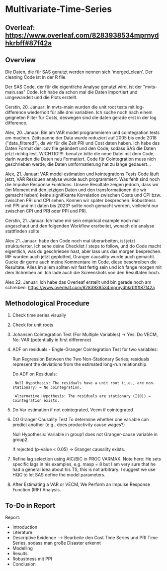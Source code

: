 # Multivariate-Time-Series

## Overleaf: https://www.overleaf.com/8283938534mprnydhkrbff#87f42a

## Overview

Die Daten, die für SAS genutzt werden nennen sich 'merged_clean'. Der cleaning Code ist in der R file.

Der SAS Code, der für die eigentliche Analyse genutzt wird, ist der "mvts-main.sas" Code. Ich habe da schon mal die Daten importiert und umgewandelt und die Plots erstellt. 

Cerstin, 20. Januar: In mvts-main wurden die unit root tests mit log-difference wiederholt für alle drei variablen. Ich suche noch nach einem geigneten Filter für Costs, deswegen sind die daten gerade erst in der log difference.

Alex, 20. Januar: Bin am VAR model programmieren und cointegration tests am machen. Zeitspanne der Data wurde reduziert auf 2005 bis ende 2018 ("data_filtered"), da wir für die Zeit PRI und Cost daten haben. Ich habe das Daten Format der .csv file geändert und den Code, sodass SAS die Daten jetzt richtig lest. WICHTIG!!!!: benutze bitte die neue Datei mit dem Code, darin wurden die Daten neu Formatiert. Code für Cointegration muss nich geschrieben werde, die Daten umformatierung hat zu lange gedauert...

Alex, 21. Januar: VAR model estimation und kointegrations Tests Code läuft jetzt, VAR Residuen analyse wurde auch programmiert. Was fehlt sind noch die Impulse Response Funktions. Unsere Resultate zeigen jedoch, dass wir (im Moment mit den jetzigen Daten und den transformationen die wir gemacht haben) keine signifikante Korrelation zwischen Costs und CPI bzw. zwischen PRI und CPI sehen. Können wir später besprechen. Robustness mit PPI und mit daten bis 2023? sollte noch gemacht werden, vielleicht nur zwischen CPI und PRI oder PPI und PRI.

Cerstin, 21. Januar: Ich habe mir sein empirical example noch mal angeschaut und den folgenden Workflow erarbeitet, wonach die analyse stattfinden sollte:

Alex 21. Januar: habe den Code noch mal überarbeiten, ist jetzt strukturierter. Ich sehe deine Checklist / steps to follow, und do Code macht eigentlich, was du geschrieben hast, aber lass uns das morgen besprechen. IRF wurden auch jetzt geplotted, Granger causality wurde auch gemacht. Gucke dir gerne auch meine Kommentare im Code, diese beschreiben die Resultate. Alles im allem sollten wir fast fertig sein und ich fange morgen mit dem Schreiben an. Ich lade auch die Screenshots von den Resultaten hoch. 

Alex 22. Januar: Ich habe das Overleaf erstellt und bin gerade noch am schreiben: https://www.overleaf.com/8283938534mprnydhkrbff#87f42a

## Methodological Procedure

1) Check time series visually
2) Check for unit roots
3) Johansen Cointegration Test (For Multiple Variables) 
	-> Yes: Do VECM, No: VAR (potentially in first difference)


4) ADF on residuals - Engle-Granger Cointegration Test for two variables:

	Run Regression Between the Two Non-Stationary Series; residuals represent the deviations from the estimated long-run relationship.
		
	Do ADF on Residuals:
		
		Null Hypothesis: The residuals have a unit root (i.e., are non-stationary) → No cointegration.

		Alternative Hypothesis: The residuals are stationary (I(0)) → Cointegration exists.

5) Do Var estimation if not cointegrated, Vecm if cointegrated 
6) DO Granger Causality Test To determine whether one variable 
	can predict another (e.g., does productivity cause wages?)
	
	Null Hypothesis: Variable in group1 does not Granger-cause variable in group2.
	
	If rejected (p-value < 0.05) → Granger causality exists.

7) Refine lag selection using AIC/BIC in PROC VARMAX. Note here: He sets specific lags in his examples, e.g. maxp = 8 but I am very sure that he had a general idea about his TS, this is not arbitrary. I suggest we use HQC to let SAS define the model parameters.

8) After Estimating a VAR or VECM, We Perform an Impulse Response Function (IRF) Analysis.
   
## To-Do in Report

Report: 
- Introduction
- Literature
- Descriptive Evidence --> Bearbeite den Cost Time Series und PRI Time Series, sodass man große Disaster erkennt
- Modelling
- Results
- Robustness mit PPI
- Conclusion
